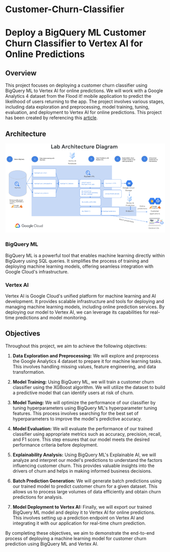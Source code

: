 # Customer-Churn-Classifier
# Deploy a BigQuery ML Customer Churn Classifier to Vertex AI for Online Predictions

## Overview
This project focuses on deploying a customer churn classifier using BigQuery ML to Vertex AI for online predictions. We will work with a Google Analytics 4 dataset from the Flood it! mobile application to predict the likelihood of users returning to the app. The project involves various stages, including data exploration and preprocessing, model training, tuning, evaluation, and deployment to Vertex AI for online predictions.
This project has been created by referencing this [article](https://cloud.google.com/blog/topics/developers-practitioners/churn-prediction-game-developers-using-google-analytics-4-ga4-and-bigquery-ml).

## Architecture
![Architecture](https://github.com/PriyanshuAhlawat/Customer-Churn-Classifier/blob/0ac1aace9eeaf714775f9a7a7df1352e3dbb9e37/vertex-bqml-lab-architecture-diagram.png)

### BigQuery ML
BigQuery ML is a powerful tool that enables machine learning directly within BigQuery using SQL queries. It simplifies the process of training and deploying machine learning models, offering seamless integration with Google Cloud's infrastructure.

### Vertex AI
Vertex AI is Google Cloud's unified platform for machine learning and AI development. It provides scalable infrastructure and tools for deploying and managing machine learning models, including online prediction services. By deploying our model to Vertex AI, we can leverage its capabilities for real-time predictions and model monitoring.

## Objectives
Throughout this project, we aim to achieve the following objectives:

1. **Data Exploration and Preprocessing:** We will explore and preprocess the Google Analytics 4 dataset to prepare it for machine learning tasks. This involves handling missing values, feature engineering, and data transformation.

2. **Model Training:** Using BigQuery ML, we will train a customer churn classifier using the XGBoost algorithm. We will utilize the dataset to build a predictive model that can identify users at risk of churn.

3. **Model Tuning:** We will optimize the performance of our classifier by tuning hyperparameters using BigQuery ML's hyperparameter tuning features. This process involves searching for the best set of hyperparameters to improve the model's predictive accuracy.

4. **Model Evaluation:** We will evaluate the performance of our trained classifier using appropriate metrics such as accuracy, precision, recall, and F1 score. This step ensures that our model meets the desired performance criteria before deployment.

5. **Explainability Analysis:** Using BigQuery ML's Explainable AI, we will analyze and interpret our model's predictions to understand the factors influencing customer churn. This provides valuable insights into the drivers of churn and helps in making informed business decisions.

6. **Batch Prediction Generation:** We will generate batch predictions using our trained model to predict customer churn for a given dataset. This allows us to process large volumes of data efficiently and obtain churn predictions for analysis.

7. **Model Deployment to Vertex AI:** Finally, we will export our trained BigQuery ML model and deploy it to Vertex AI for online predictions. This involves setting up a prediction endpoint on Vertex AI and integrating it with our application for real-time churn prediction.

By completing these objectives, we aim to demonstrate the end-to-end process of deploying a machine learning model for customer churn prediction using BigQuery ML and Vertex AI.
